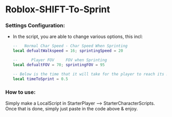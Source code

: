 # Roblox-SHIFT-To-Sprint

### Settings Configuration:
- In the script, you are able to change various options, this incl:
  ```lua
  --   Normal Char Speed - Char Speed When Sprinting
  local defualtWalkspeed = 16; sprintingSpeed = 20

  --      Player FOV     FOV when Sprinting
  local defualtFOV = 70; sprintingFOV = 95

  -- Below is the time that it will take for the player to reach its max speed & change FOV.
  local timeToSprint = 0.5
  ```

### How to use:
Simply make a LocalScript in StarterPlayer --> StarterCharacterScripts. 
Once that is done, simply just paste in the code above & enjoy. 
